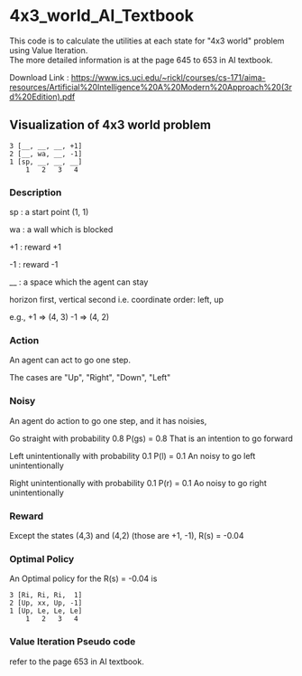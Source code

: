 # 4x3_world_AI_Textbook

This code is to calculate the utilities at each state for "4x3 world" problem using Value Iteration. <br />
The more detailed information is at the page 645 to 653 in AI textbook. <br />

Download Link : https://www.ics.uci.edu/~rickl/courses/cs-171/aima-resources/Artificial%20Intelligence%20A%20Modern%20Approach%20(3rd%20Edition).pdf

## Visualization of 4x3 world problem 

```
3 [__, __, __, +1]
2 [__, wa, __, -1]
1 [sp, __, __, __]
    1   2   3   4
```

### Description

sp : a start point (1, 1)

wa : a wall which is blocked

+1 : reward +1

-1 : reward -1

__ : a space which the agent can stay

horizon first, vertical second i.e. coordinate order: left, up

e.g., +1 => (4, 3)
      -1 => (4, 2)

### Action

An agent can act to go one step.

The cases are "Up", "Right", "Down", "Left"

### Noisy

An agent do action to go one step, and it has noisies,

Go straight with probability 0.8             P(gs) = 0.8   That is an intention to go forward

Left unintentionally with probability 0.1    P(l) = 0.1    An noisy to go left unintentionally

Right unintentionally with probability 0.1   P(r) = 0.1    Ao noisy to go right unintentionally

### Reward

Except the states (4,3) and (4,2) (those are +1, -1), R(s) = -0.04

### Optimal Policy

An Optimal policy for the R(s) = -0.04 is

```
3 [Ri, Ri, Ri,  1]
2 [Up, xx, Up, -1]
1 [Up, Le, Le, Le]
    1   2   3   4
```

### Value Iteration Pseudo code
refer to the page 653 in AI textbook.
